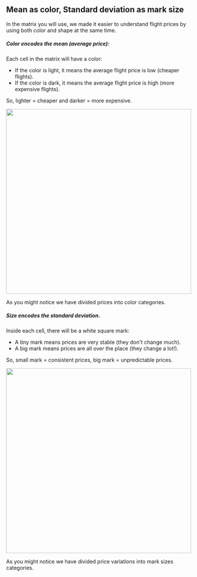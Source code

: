 ## Mean as color, Standard deviation as mark size

In the matrix you will use, we made it easier to understand flight prices by using both color and shape at the same time.

##### Color encodes the mean (average price):

Each cell in the matrix will have a color:

- If the color is light, it means the average flight price is low (cheaper flights).
- If the color is dark, it means the average flight price is high (more expensive flights).

So, lighter = cheaper and darker = more expensive.

<img src='./assets/images/color-mean.svg' width='500'>

As you might notice we have divided prices into color categories.

##### Size encodes the standard deviation.

Inside each cell, there will be a white square mark:

- A tiny mark means prices are very stable (they don't change much).
- A big mark means prices are all over the place (they change a lot!).

So, small mark = consistent prices, big mark = unpredictable prices.

<img src='./assets/images/size-std.svg' width='500'>

As you might notice we have divided price variations into mark sizes categories.

